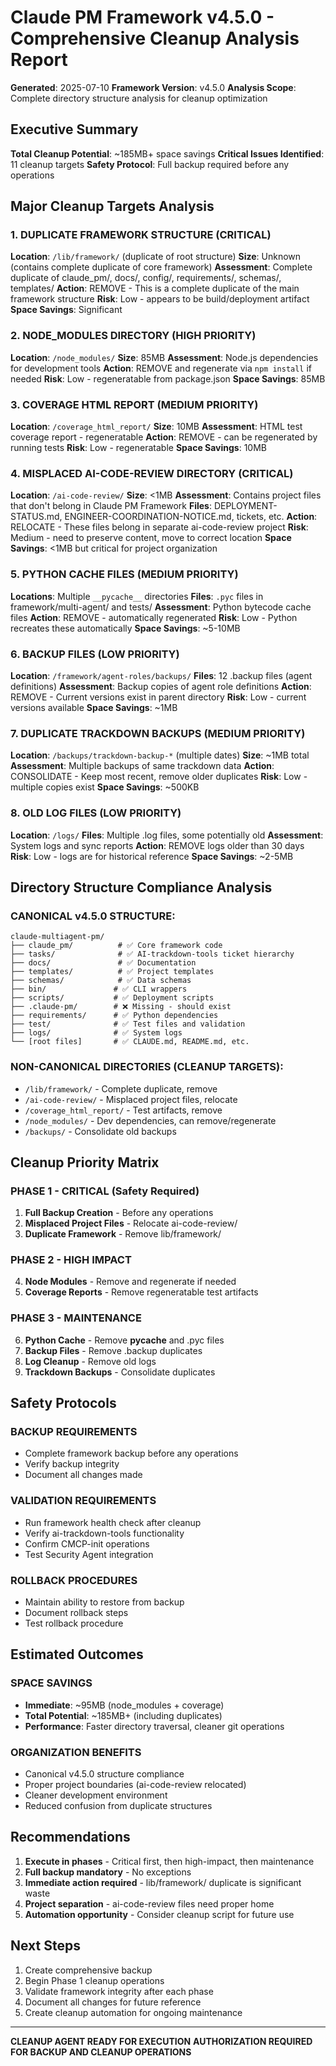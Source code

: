 # Claude PM Framework v4.5.0 - Comprehensive Cleanup Analysis Report

**Generated**: 2025-07-10
**Framework Version**: v4.5.0
**Analysis Scope**: Complete directory structure analysis for cleanup optimization

## Executive Summary

**Total Cleanup Potential**: ~185MB+ space savings
**Critical Issues Identified**: 11 cleanup targets
**Safety Protocol**: Full backup required before any operations

## Major Cleanup Targets Analysis

### 1. DUPLICATE FRAMEWORK STRUCTURE (CRITICAL)
**Location**: `/lib/framework/` (duplicate of root structure)
**Size**: Unknown (contains complete duplicate of core framework)
**Assessment**: Complete duplicate of claude_pm/, docs/, config/, requirements/, schemas/, templates/
**Action**: REMOVE - This is a complete duplicate of the main framework structure
**Risk**: Low - appears to be build/deployment artifact
**Space Savings**: Significant

### 2. NODE_MODULES DIRECTORY (HIGH PRIORITY)
**Location**: `/node_modules/`
**Size**: 85MB
**Assessment**: Node.js dependencies for development tools
**Action**: REMOVE and regenerate via `npm install` if needed
**Risk**: Low - regeneratable from package.json
**Space Savings**: 85MB

### 3. COVERAGE HTML REPORT (MEDIUM PRIORITY)
**Location**: `/coverage_html_report/`
**Size**: 10MB
**Assessment**: HTML test coverage report - regeneratable
**Action**: REMOVE - can be regenerated by running tests
**Risk**: Low - regeneratable
**Space Savings**: 10MB

### 4. MISPLACED AI-CODE-REVIEW DIRECTORY (CRITICAL)
**Location**: `/ai-code-review/`
**Size**: <1MB
**Assessment**: Contains project files that don't belong in Claude PM Framework
**Files**: DEPLOYMENT-STATUS.md, ENGINEER-COORDINATION-NOTICE.md, tickets, etc.
**Action**: RELOCATE - These files belong in separate ai-code-review project
**Risk**: Medium - need to preserve content, move to correct location
**Space Savings**: <1MB but critical for project organization

### 5. PYTHON CACHE FILES (MEDIUM PRIORITY)
**Locations**: Multiple `__pycache__` directories
**Files**: `.pyc` files in framework/multi-agent/ and tests/
**Assessment**: Python bytecode cache files
**Action**: REMOVE - automatically regenerated
**Risk**: Low - Python recreates these automatically
**Space Savings**: ~5-10MB

### 6. BACKUP FILES (LOW PRIORITY)
**Location**: `/framework/agent-roles/backups/`
**Files**: 12 .backup files (agent definitions)
**Assessment**: Backup copies of agent role definitions
**Action**: REMOVE - Current versions exist in parent directory
**Risk**: Low - current versions available
**Space Savings**: ~1MB

### 7. DUPLICATE TRACKDOWN BACKUPS (MEDIUM PRIORITY)
**Location**: `/backups/trackdown-backup-*` (multiple dates)
**Size**: ~1MB total
**Assessment**: Multiple backups of same trackdown data
**Action**: CONSOLIDATE - Keep most recent, remove older duplicates
**Risk**: Low - multiple copies exist
**Space Savings**: ~500KB

### 8. OLD LOG FILES (LOW PRIORITY)
**Location**: `/logs/`
**Files**: Multiple .log files, some potentially old
**Assessment**: System logs and sync reports
**Action**: REMOVE logs older than 30 days
**Risk**: Low - logs are for historical reference
**Space Savings**: ~2-5MB

## Directory Structure Compliance Analysis

### CANONICAL v4.5.0 STRUCTURE:
```
claude-multiagent-pm/
├── claude_pm/          # ✅ Core framework code
├── tasks/              # ✅ AI-trackdown-tools ticket hierarchy  
├── docs/               # ✅ Documentation
├── templates/          # ✅ Project templates
├── schemas/            # ✅ Data schemas
├── bin/               # ✅ CLI wrappers
├── scripts/           # ✅ Deployment scripts
├── .claude-pm/        # ❌ Missing - should exist
├── requirements/      # ✅ Python dependencies
├── test/              # ✅ Test files and validation
├── logs/              # ✅ System logs
└── [root files]       # ✅ CLAUDE.md, README.md, etc.
```

### NON-CANONICAL DIRECTORIES (CLEANUP TARGETS):
- `/lib/framework/` - Complete duplicate, remove
- `/ai-code-review/` - Misplaced project files, relocate
- `/coverage_html_report/` - Test artifacts, remove
- `/node_modules/` - Dev dependencies, can remove/regenerate
- `/backups/` - Consolidate old backups

## Cleanup Priority Matrix

### PHASE 1 - CRITICAL (Safety Required)
1. **Full Backup Creation** - Before any operations
2. **Misplaced Project Files** - Relocate ai-code-review/
3. **Duplicate Framework** - Remove lib/framework/

### PHASE 2 - HIGH IMPACT
4. **Node Modules** - Remove and regenerate if needed
5. **Coverage Reports** - Remove regeneratable test artifacts

### PHASE 3 - MAINTENANCE
6. **Python Cache** - Remove __pycache__ and .pyc files
7. **Backup Files** - Remove .backup duplicates
8. **Log Cleanup** - Remove old logs
9. **Trackdown Backups** - Consolidate duplicates

## Safety Protocols

### BACKUP REQUIREMENTS
- Complete framework backup before any operations
- Verify backup integrity
- Document all changes made

### VALIDATION REQUIREMENTS
- Run framework health check after cleanup
- Verify ai-trackdown-tools functionality
- Confirm CMCP-init operations
- Test Security Agent integration

### ROLLBACK PROCEDURES
- Maintain ability to restore from backup
- Document rollback steps
- Test rollback procedure

## Estimated Outcomes

### SPACE SAVINGS
- **Immediate**: ~95MB (node_modules + coverage)
- **Total Potential**: ~185MB+ (including duplicates)
- **Performance**: Faster directory traversal, cleaner git operations

### ORGANIZATION BENEFITS
- Canonical v4.5.0 structure compliance
- Proper project boundaries (ai-code-review relocated)
- Cleaner development environment
- Reduced confusion from duplicate structures

## Recommendations

1. **Execute in phases** - Critical first, then high-impact, then maintenance
2. **Full backup mandatory** - No exceptions
3. **Immediate action required** - lib/framework/ duplicate is significant waste
4. **Project separation** - ai-code-review files need proper home
5. **Automation opportunity** - Consider cleanup script for future use

## Next Steps

1. Create comprehensive backup
2. Begin Phase 1 cleanup operations
3. Validate framework integrity after each phase
4. Document all changes for future reference
5. Create cleanup automation for ongoing maintenance

---

**CLEANUP AGENT READY FOR EXECUTION**
**AUTHORIZATION REQUIRED FOR BACKUP AND CLEANUP OPERATIONS**